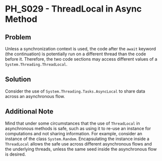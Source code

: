 # PH_S029 - ThreadLocal in Async Method

## Problem

Unless a synchronization context is used, the code after the `await` keyword (the continuation) is potentially run on a different thread than the code before it. Therefore, the two code sections may access different values of a `System.Threading.ThreadLocal`.

## Solution

Consider the use of `System.Threading.Tasks.AsyncLocal` to share data across an asynchronous flow.

## Additional Note

Mind that under some circumstances that the use of `ThreadLocal` in asynchronous methods is safe, such as using it to re-use an instance for computations and not sharing information. For example, consider an instance of the class `System.Random`. Encapsulating the instance inside a `ThreadLocal` allows the safe use across different asynchronous flows and the underlying threads, unless the same seed inside the asynchronous flow is desired.

